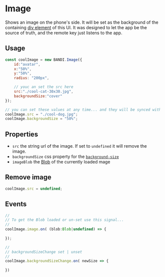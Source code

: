 # Image
Shows an image on the phone's side. It will be set as the background of the containing [div element](https://developer.mozilla.org/en-US/docs/Web/API/HTMLDivElement) of this UI. It was designed to let the app be the source of truth, and the remote key just listens to the app.


## Usage
```js
const coolImage = new BANDI.Image({
	id:"avatar",
	x:"50%",
	y:"50%",
	radius: "200px",

	// youc an set the src here 
	src:"./cool-cat-30x30.jpg",
	backgroundSize:"cover"
});

// you can set these values at any time... and they will be synced with the remote key
coolImage.src = "./cool-dog.jpg"; 
coolImage.backgroundSize = "50%";

```

## Properties
- `src` the string url of the image. If set to `undefined` it will remove the image.
- `backgroundSize` css property for the [`background-size`](https://developer.mozilla.org/en-US/docs/Web/CSS/background-size)
- `imageBlob` the [Blob](https://developer.mozilla.org/en-US/docs/Web/API/Blob) of the currently loaded mage

## Remove image
```js
coolImage.src = undefined;
```

## Events
 
```js
//
// To get the Blob loaded or un-set use this signal...
//
coolImage.image.on( (blob:Blob|undefined) => {
	
});

//
// backgroundSizeChange set | unset
//
coolImage.backgroundSizeChange.on( newSize => {
	
})
```